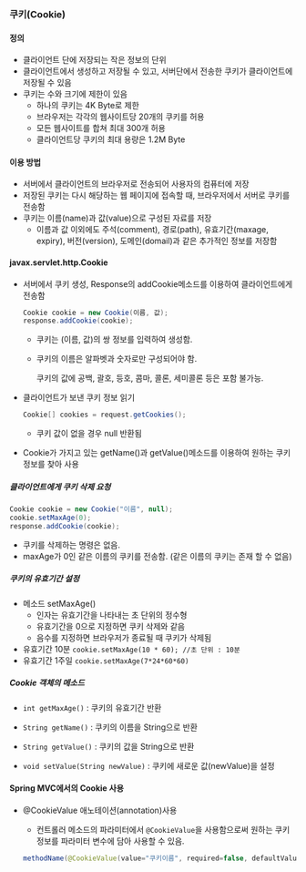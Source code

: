 ### 쿠키(Cookie)



#### 정의

- 클라이언트 단에 저장되는 작은 정보의 단위
- 클라이언트에서 생성하고 저장될 수 있고, 서버단에서 전송한 쿠키가 클라이언트에 저장될 수 있음
- 쿠키는 수와 크기에 제한이 있음
  - 하나의 쿠키는 4K Byte로 제한
  - 브라우저는 각각의 웹사이트당 20개의 쿠키를 허용
  - 모든 웹사이트를 합쳐 최대 300개 허용
  - 클라이언트당 쿠키의 최대 용량은 1.2M Byte



#### 이용 방법

- 서버에서 클라이언트의 브라우저로 전송되어 사용자의 컴퓨터에 저장
- 저장된 쿠키는 다시 해당하는 웹 페이지에 접속할 때, 브라우저에서 서버로 쿠키를 전송함
- 쿠키는 이름(name)과 값(value)으로 구성된 자료를 저장
  - 이름과 값 이외에도 주석(comment), 경로(path), 유효기간(maxage, expiry), 버전(version), 도메인(domail)과 같은 추가적인 정보를 저장함



#### javax.servlet.http.Cookie

- 서버에서 쿠키 생성, Response의 addCookie메소드를 이용하여 클라이언트에게 전송함

  ~~~java
  Cookie cookie = new Cookie(이름, 값);
  response.addCookie(cookie);
  ~~~

  - 쿠키는 (이름, 값)의 쌍 정보를 입력하여 생성함.

  - 쿠키의 이름은 알파벳과 숫자로만 구성되어야 함.

    쿠키의 값에 공백, 괄호, 등호, 콤마, 콜론, 세미콜론 등은 포함 불가능.

- 클라이언트가 보낸 쿠키 정보 읽기

  ~~~java
  Cookie[] cookies = request.getCookies();
  ~~~

  - 쿠키 값이 없을 경우 null 반환됨

- Cookie가 가지고 있는 getName()과 getValue()메소드를 이용하여 원하는 쿠키 정보를 찾아 사용



##### 클라이언트에게 쿠키 삭제 요청

~~~java
Cookie cookie = new Cookie("이름", null);
cookie.setMaxAge(0);
response.addCookie(cookie);
~~~

- 쿠키를 삭제하는 명령은 없음.
- maxAge가 0인 같은 이름의 쿠키를 전송함. (같은 이름의 쿠키는 존재 할 수 없음)



##### 쿠키의 유효기간 설정

- 메소드 setMaxAge()
  - 인자는 유효기간을 나타내는 초 단위의 정수형
  - 유효기간을 0으로 지정하면 쿠키 삭제와 같음
  - 음수를 지정하면 브라우저가 종료될 때 쿠키가 삭제됨
- 유효기간 10분 `cookie.setMaxAge(10 * 60); //초 단위 : 10분`
- 유효기간 1주일 `cookie.setMaxAge(7*24*60*60)`  



##### Cookie 객체의 메소드

+ `int getMaxAge()` : 쿠키의 유효기간 반환

+ `String getName()` : 쿠키의 이름을 String으로 반환

+ `String getValue()` : 쿠키의 값을 String으로 반환

+ `void setValue(String newValue)` : 쿠키에 새로운 값(newValue)을 설정

  

#### Spring MVC에서의 Cookie 사용

- @CookieValue 애노테이션(annotation)사용

  - 컨트롤러 메소드의 파라미터에서 `@CookieValue`을 사용함으로써 원하는 쿠키정보를 파라미터 변수에 담아 사용할 수 있음.

  ~~~java
  methodName(@CookieValue(value="쿠키이름", required=false, defaultValue="기본값") String 변수명)
  ~~~

  


